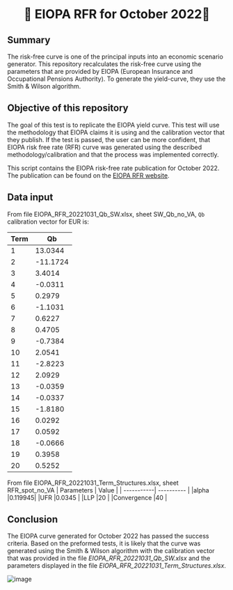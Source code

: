 <h1 align="center" style="border-botom: none">
  <b>
    🐍 EIOPA RFR for October 2022🐍     
  </b>
</h1>

## Summary
The risk-free curve is one of the principal inputs into an economic scenario generator. This repository recalculates the risk-free curve using the parameters that are provided by EIOPA (European Insurance and Occupational Pensions Authority). To generate the yield-curve, they use the Smith & Wilson algorithm.

## Objective of this repository

The goal of this test is to replicate the EIOPA yield curve. This test will use the methodology that EIOPA claims it is using and the calibration vector that they publish. If the test is passed, the user can be more confident, that EIOPA risk free rate (RFR) curve was generated using the described methodology/calibration and that the process was implemented correctly. 

This script contains the EIOPA risk-free rate publication for October 2022. The publication can be found on the [EIOPA RFR website](https://www.eiopa.europa.eu/tools-and-data/risk-free-interest-rate-term-structures_en).

## Data input
From file EIOPA_RFR_20221031_Qb_SW.xlsx, sheet SW_Qb_no_VA, `Qb` calibration vector for EUR is: 

| Term       | Qb         | 
| -----------| ---------- | 
|1|	 13.0344| 
|2|	-11.1724|
|3|	 3.4014| 
|4|	-0.0311| 
|5|	 0.2979| 
|6|	-1.1031| 
|7|	 0.6227| 
|8|	 0.4705| 
|9|	-0.7384| 
|10|	 2.0541| 
|11|	-2.8223| 
|12|	 2.0929| 
|13|	-0.0359| 
|14|	-0.0337| 
|15|	-1.8180| 
|16|	 0.0292| 
|17|	 0.0592| 
|18|	-0.0666| 
|19|	 0.3958| 
|20|	 0.5252| 

From file EIOPA_RFR_20221031_Term_Structures.xlsx, sheet RFR_spot_no_VA
| Parameters  | Value     | 
| -----------| ---------- | 
|alpha	|0.119945|
|UFR	|0.0345 |
|LLP	|20 |
|Convergence	|40 |

## Conclusion

The EIOPA curve generated for October 2022 has passed the success criteria. Based on the preformed tests, it is likely that the curve was generated using the Smith & Wilson algorithm with the calibration vector that was provided in the file *EIOPA_RFR_20221031_Qb_SW.xlsx* and the parameters displayed in the file *EIOPA_RFR_20221031_Term_Structures.xlsx*.

![image](https://user-images.githubusercontent.com/95974474/210177968-c901c5b8-96e6-47b3-9f04-857da9152c54.png)
